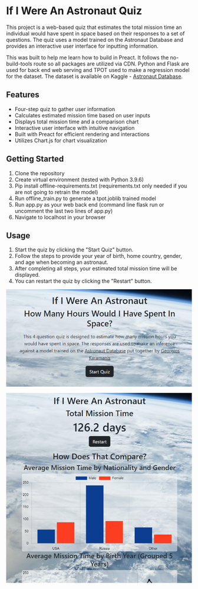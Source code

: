 # If I Were An Astronaut Quiz

This project is a web-based quiz that estimates the total mission time an individual would have spent in space based on their responses to a set of questions. The quiz uses a model trained on the Astronaut Database and provides an interactive user interface for inputting information.  

This was built to help me learn how to build in Preact. It follows the no-build-tools route so all packages are utilized via CDN. Python and Flask are used for back end web serving and TPOT used to make a regression model for the dataset. The dataset is available on Kaggle - [Astronaut Database](https://www.kaggle.com/datasets/jessemostipak/astronaut-database).

## Features

- Four-step quiz to gather user information
- Calculates estimated mission time based on user inputs
- Displays total mission time and a comparison chart
- Interactive user interface with intuitive navigation
- Built with Preact for efficient rendering and interactions
- Utilizes Chart.js for chart visualization

## Getting Started

1. Clone the repository
2. Create virtual environment (tested with Python 3.9.6)
3. Pip install offline-requirements.txt (requirements.txt only needed if you are not going to retrain the model)
4. Run offline_train.py to generate a tpot.joblib trained model
5. Run app.py as your web back end (command line flask run or uncomment the last two lines of app.py)
6. Navigate to localhost in your browser

## Usage
1. Start the quiz by clicking the "Start Quiz" button.
2. Follow the steps to provide your year of birth, home country, gender, and age when becoming an astronaut.
3. After completing all steps, your estimated total mission time will be displayed.
4. You can restart the quiz by clicking the "Restart" button.



![Screenshot](static/img/snip1.PNG)

![Screenshot](static/img/snip2.PNG)